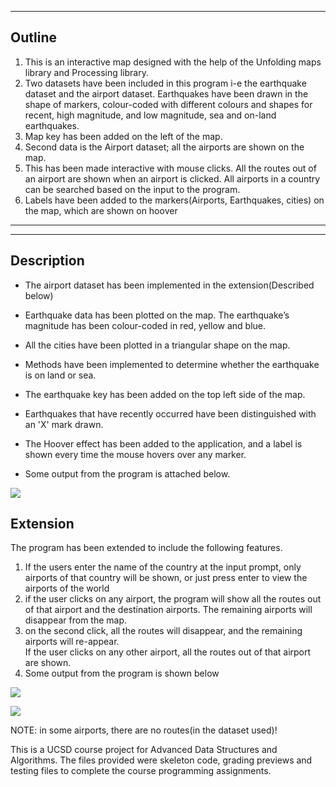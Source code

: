   
    
---------------------------------------------------------------------------------------
  
Outline
---------
1. This is an interactive map designed with the help of the Unfolding maps library and Processing library.
2. Two datasets have been included in this program i-e the earthquake dataset and the airport dataset. Earthquakes have been drawn in the shape of markers, colour-coded with different colours and shapes for recent, high magnitude, and low magnitude, sea and on-land earthquakes. 
3. Map key has been added on the left of the map.
4. Second data is the Airport dataset; all the airports are shown on the map. 
5. This has been made interactive with mouse clicks. All the routes out of an airport are shown when an airport is clicked. All airports in a country can be searched based on the input to the program. 
6. Labels have been added to the markers(Airports, Earthquakes, cities) on the map, which are shown on hoover

------------------------------------------------------------------------------------------------------------- 
  
  
  
-------------------------------------------------------------------------------------------------------------
Description
-----------------


- The airport dataset has been implemented in the extension(Described below)

- Earthquake data has been plotted on the map. The earthquake’s magnitude has been colour-coded in red, yellow and blue.   
- All the cities have been plotted in a triangular shape on the map.  
- Methods have been implemented to determine whether the earthquake is on land or sea.
- The earthquake key has been added on the top left side of the map.  
- Earthquakes that have recently occurred have been distinguished with an 'X' mark drawn.  
- The Hoover effect has been added to the application, and a label is shown every time the mouse hovers over any marker.   
- Some output from the program is attached below.
  
  
    
![](https://github.com/HamadKhushik/UCSD-UnfoldingMaps-Module5/blob/master/UCSDUnfoldingMaps/images/EarthquakeFinal.PNG)

Extension
----------------
The program has been extended to include the following features.

1. If the users enter the name of the country at the input prompt, only airports of that country will be shown, or just press enter to view the airports of the world   
2. if the user clicks on any airport, the program will show all the routes out of that airport and the destination airports. The remaining airports will disappear from the map.
3. on the second click, all the routes will disappear, and the remaining airports will re-appear.  
If the user clicks on any other airport, all the routes out of that airport are shown.
4. Some output from the program is shown below  
  
    
    
![](https://github.com/HamadKhushik/UCSD-UnfoldingMaps-Module5/blob/master/UCSDUnfoldingMaps/images/UnfoldingMaps.png)  
  
  
![](https://github.com/HamadKhushik/UCSD-UnfoldingMaps-Module5/blob/master/UCSDUnfoldingMaps/images/final%20assignment%20screenshot2.png)

NOTE: in some airports, there are no routes(in the dataset used)!

This is a UCSD course project for Advanced Data Structures and Algorithms.
The files provided were skeleton code, grading previews and testing files to complete the course programming assignments.

